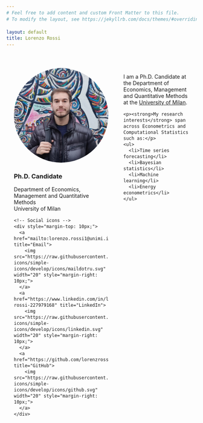 ```yaml
---
# Feel free to add content and custom Front Matter to this file.
# To modify the layout, see https://jekyllrb.com/docs/themes/#overriding-theme-defaults

layout: default
title: Lorenzo Rossi
---
```


<div style="display: flex; flex-direction: row; gap: 40px; max-width: 1000px; margin: 0 auto; padding: 40px 20px;">

  <!-- LEFT: Photo + Info -->
  <div style="flex: 1; max-width: 250px;">
    <img src="/assets/images/gitavatar.jpeg" alt="Lorenzo Rossi" style="width: 100%; border-radius: 50%;">
    <h3>Ph.D. Candidate</h3>
    <p>Department of Economics,<br>Management and Quantitative Methods<br>University of Milan</p>

    <!-- Social icons -->
    <div style="margin-top: 10px;">
      <a href="mailto:lorenzo.rossi1@unimi.it" title="Email">
        <img src="https://raw.githubusercontent.com/simple-icons/simple-icons/develop/icons/maildotru.svg" width="20" style="margin-right: 10px;">
      </a>
      <a href="https://www.linkedin.com/in/lorenzo-rossi-227979168" title="LinkedIn">
        <img src="https://raw.githubusercontent.com/simple-icons/simple-icons/develop/icons/linkedin.svg" width="20" style="margin-right: 10px;">
      </a>
      <a href="https://github.com/lorenzrossi" title="GitHub">
        <img src="https://raw.githubusercontent.com/simple-icons/simple-icons/develop/icons/github.svg" width="20" style="margin-right: 10px;">
      </a>
    </div>
  </div>

  <!-- RIGHT: Bio -->
  <div style="flex: 3;">
    <p>I am a Ph.D. Candidate at the Department of Economics, Management and Quantitative Methods at the 
      <a href="https://demm.unimi.it/it">University of Milan</a>.
    </p>

    <p><strong>My research interests</strong> span across Econometrics and Computational Statistics such as:</p>
    <ul>
      <li>Time series forecasting</li>
      <li>Bayesian statistics</li>
      <li>Machine learning</li>
      <li>Energy econometrics</li>
    </ul>
  </div>
</div>